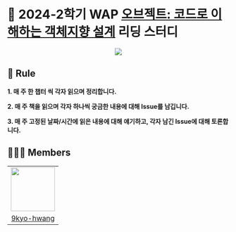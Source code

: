 # 📖 2024-2학기 WAP [오브젝트: 코드로 이해하는 객체지향 설계](https://wikibook.co.kr/object/) 리딩 스터디

<p align="center">
  <img src="https://contents.kyobobook.co.kr/sih/fit-in/458x0/pdt/9791158391409.jpg">
</p>

## 🤝 Rule
**1. 매 주 한 챕터 씩 각자 읽으며 정리합니다.**

**2. 매 주 책을 읽으며 각자 하나씩 궁금한 내용에 대해 Issue를 남깁니다.**

**3. 매 주 고정된 날짜/시간에 읽은 내용에 대해 얘기하고, 각자 남긴 Issue에 대해 토론합니다.**

## 🧑‍🤝‍🧑 Members
<table>
  <tr>
    <td align="center"><a href="https://github.com/9kyo-hwang"><img src="https://avatars.githubusercontent.com/u/49135176?v=4" width="100px;" alt=""/>
  </tr>
    <tr>
    <td align="center"><a href="https://github.com/9kyo-hwang" title="Code">9kyo-hwang</a></td>
  </tr>
</table>
